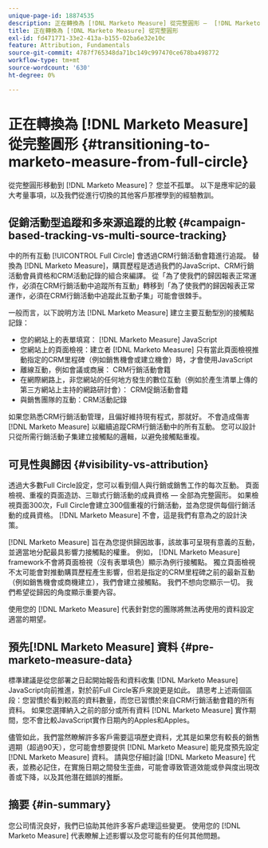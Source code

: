 ```yaml
---
unique-page-id: 18874535
description: 正在轉換為 [!DNL Marketo Measure] 從完整圓形 —  [!DNL Marketo Measure]
title: 正在轉換為 [!DNL Marketo Measure] 從完整圓形
exl-id: fd471771-33e2-413a-b155-02ba6e32e10c
feature: Attribution, Fundamentals
source-git-commit: 4787f765348da71bc149c997470ce678ba498772
workflow-type: tm+mt
source-wordcount: '630'
ht-degree: 0%

---
```


# 正在轉換為 [!DNL Marketo Measure] 從完整圓形 {#transitioning-to-marketo-measure-from-full-circle}

從完整圓形移動到 [!DNL Marketo Measure]？ 您並不孤單。 以下是應牢記的最大考量事項，以及我們從進行切換的其他客戶那裡學到的經驗教訓。

## 促銷活動型追蹤和多來源追蹤的比較 {#campaign-based-tracking-vs-multi-source-tracking}

中的所有互動 [!UICONTROL Full Circle] 會透過CRM行銷活動會籍進行追蹤。 替換為 [!DNL Marketo Measure]，購買歷程是透過我們的JavaScript、CRM行銷活動會員資格和CRM活動記錄的組合來編譯。 從「為了使我們的歸因報表正常運作，必須在CRM行銷活動中追蹤所有互動」轉移到「為了使我們的歸因報表正常運作，必須在CRM行銷活動中追蹤此互動子集」可能會很棘手。

一般而言，以下說明方法 [!DNL Marketo Measure] 建立主要互動型別的接觸點記錄：

* 您的網站上的表單填寫： [!DNL Marketo Measure] JavaScript
* 您網站上的頁面檢視：建立者 [!DNL Marketo Measure] 只有當此頁面檢視推動指定的CRM里程碑（例如銷售機會或建立機會）時，才會使用JavaScript
* 離線互動，例如會議或商展： CRM行銷活動會籍
* 在網際網路上，非您網站的任何地方發生的數位互動（例如於產生清單上傳的第三方網站上主持的網路研討會）： CRM促銷活動會籍
* 與銷售團隊的互動：CRM活動記錄

如果您熟悉CRM行銷活動管理，且偏好維持現有程式，那就好。 不會造成傷害 [!DNL Marketo Measure] 以繼續追蹤CRM行銷活動中的所有互動。 您可以設計只從所需行銷活動子集建立接觸點的邏輯，以避免接觸點重複。

## 可見性與歸因 {#visibility-vs-attribution}

透過大多數Full Circle設定，您可以看到個人與行銷或銷售工作的每次互動。 頁面檢視、重複的頁面造訪、三聯式行銷活動的成員資格 — 全部為完整圓形。 如果檢視頁面300次，Full Circle會建立300個重複的行銷活動，並為您提供每個行銷活動的成員資格。 [!DNL Marketo Measure] 不會，這是我們有意為之的設計決策。

[!DNL Marketo Measure] 旨在為您提供歸因故事，該故事可呈現有意義的互動，並適當地分配最具影響力接觸點的權重。 例如， [!DNL Marketo Measure] framework不會將頁面檢視（沒有表單填色）顯示為例行接觸點。 獨立頁面檢視不太可能會對推動購買歷程產生影響，但若是指定的CRM里程碑之前的最新互動（例如銷售機會或商機建立），我們會建立接觸點。 我們不想向您顯示一切。 我們希望從歸因的角度顯示重要內容。

使用您的 [!DNL Marketo Measure] 代表針對您的團隊將無法再使用的資料設定適當的期望。

## 預先[!DNL Marketo Measure] 資料 {#pre-marketo-measure-data}

標準建議是從您部署之日起開始報告和資料收集 [!DNL Marketo Measure] JavaScript向前推進，對於前Full Circle客戶來說更是如此。 請思考上述兩個區段：您習慣於看到較高的資料數量，而您已習慣於來自CRM行銷活動會籍的所有資料。 如果您選擇納入之前的部分或所有資料 [!DNL Marketo Measure] 實作期間，您不會比較JavaScript實作日期內的Apples和Apples。

儘管如此，我們當然瞭解許多客戶需要這項歷史資料，尤其是如果您有較長的銷售週期（超過90天），您可能會想要提供 [!DNL Marketo Measure] 能見度預先設定[!DNL Marketo Measure] 資料。 請與您仔細討論 [!DNL Marketo Measure] 代表，並務必記住，在實施日期之間發生歪曲，可能會導致管道效能或參與度出現改善或下降，以及其他潛在錯誤的推斷。

## 摘要 {#in-summary}

您公司情況良好，我們已協助其他許多客戶處理這些變更。 使用您的 [!DNL Marketo Measure] 代表瞭解上述影響以及您可能有的任何其他問題。
